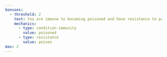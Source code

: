 ```yaml
---
bonuses:
  - threshold: 2
    text: You are immune to becoming poisoned and have resistance to poison damage.
    mechanics:
      - type: condition-immunity
        value: poisoned
      - type: resistance
        value: poison
max: 2
---
```

